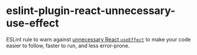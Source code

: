 # eslint-plugin-react-unnecessary-use-effect

ESLint rule to warn against [unnecessary React `useEffect`](https://react.dev/learn/you-might-not-need-an-effect) to make your code easier to follow, faster to run, and less error-prone.
